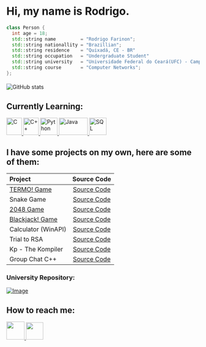 # Hi, my name is Rodrigo.

```cpp
class Person {
  int age = 18;
  std::string name         = "Rodrigo Farinon";
  std::string nationallity = "Brazillian";
  std::string residence    = "Quixadá, CE - BR"
  std::string occupation   = "Undergraduate Student"
  std::string university   = "Universidade Federal do Ceará(UFC) - Campus Quixadá";
  std::string course       = "Computer Networks";
};
```

<h4> </h4>

![GitHub stats](https://github-readme-stats.vercel.app/api?username=rodriggrr&show_icons=true&theme=dracula)

## Currently Learning:

<a href="https://www.mingw-w64.org/">
  <img width = "40px" height = "45px" src="https://upload.wikimedia.org/wikipedia/commons/1/18/C_Programming_Language.svg" alt="C"> 
</a href>
<a href="https://www.mingw-w64.org/">
  <img width = "40px" height = "45px" src="https://isocpp.org/assets/images/cpp_logo.png" alt="C++"> 
</a href>
<a href="https://www.python.org/">
  <img width = "45px" height = "45px" src="https://logos-download.com/wp-content/uploads/2016/10/Python_logo_icon.png" alt="Python">
</a href>
<a href="https://www.java.com/">
  <img width = "75px" height = "45px" src="https://logos-download.com/wp-content/uploads/2016/10/Java_logo_icon.png" alt="Java">
</a href>
<a href="https://www.microsoft.com/pt-br/sql-server/sql-server-downloads">
  <img width = "45px" height = "45px" src="https://cdn-icons-png.flaticon.com/512/4492/4492311.png" alt="SQL">
</a href>

## I have some projects on my own, here are some of them:

| Project | Source Code |
|:--------|:--------------:|
| [TERMO! Game](https://replit.com/@Rodriggrr/Termo#main.cpp) | [Source Code](https://github.com/Rodriggrr/TERMO-Game) |
| Snake Game | [Source Code](https://github.com/Rodriggrr/Snake-Game-2.0) |
| [2048 Game](https://replit.com/@Rodriggrr/Personal-PROJ?v=1) | [Source Code](https://github.com/Rodriggrr/Personal-PROJ/blob/main/2048.cpp) |
| [Blackjack! Game](https://replit.com/@Rodriggrr/Personal-PROJ?v=1) | [Source Code](https://github.com/Rodriggrr/Personal-PROJ/blob/main/blackjack.cpp) |
| Calculator (WinAPI) | [Source Code](https://github.com/Rodriggrr/CalculatorWinAPI-Interface) |
| Trial to RSA | [Source Code](https://github.com/Rodriggrr/RSA) |
| Kp - The Kompiler | [Source Code](https://github.com/Rodriggrr/kp) |
| Group Chat C++ | [Source Code](https://github.com/Rodriggrr/Group-Chat) |

### University Repository:

[![Image](https://user-images.githubusercontent.com/103089400/188333845-0574e2fb-91c1-4ce3-be05-b788a20d0ee7.png)](https://github.com/Rodriggrr/UFC)

## How to reach me:

<a href = "mailto: rodrigo.rdscomp@gmail.com">
<img width = "47em" src="https://icons.iconarchive.com/icons/alecive/flatwoken/128/Apps-Gmail-icon.png">
</a>
<a href = "https://www.instagram.com/rodrigo_do_arrebol/">
<img width = "45em" src = "https://upload.wikimedia.org/wikipedia/commons/thumb/a/a5/Instagram_icon.png/2048px-Instagram_icon.png">
</a>
